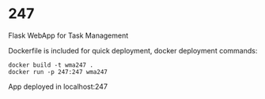 # 247
Flask WebApp for Task Management

Dockerfile is included for quick deployment, docker deployment commands:
``` docker
docker build -t wma247 .
docker run -p 247:247 wma247
```

App deployed in localhost:247
